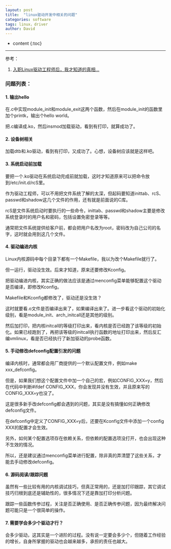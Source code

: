```yaml
---
layout: post
title:  "linux驱动开发中相关的问题"
categories: software
tags: linux，driver
author: David
---
```


* content
{:toc}

---

参考：
1. [入职Linux驱动工程师后，我才知道的真相…](https://mp.weixin.qq.com/s/bOkJbBO57SXT0xJHFwmQNw)

### 问题列表：

#### 1. 输出hello

在.c中实现module_init和module_exit这两个函数，然后在module_init的函数里加个printk，输出个hello world。

把.c编译成.ko，然后insmod加载驱动，看到有打印，就算成功了。

#### 2. 设备树相关

加载dtb和.ko驱动，看到有打印，又成功了。心想，设备树应该就是这样吧。

#### 3. 系统启动前加载

要把一个.ko驱动在系统启动完成前就加载，这时才知道原来可以把命令放到/etc/init.d/rcS里。

作为驱动工程师，可以不用把文件系统了解的太深，但起码要知道inittab、rcS、passwd和shadow这几个文件的作用，还有就是前面说的C库。

rcS是文件系统启动时要执行的一些命令，inittab、passwd和shadow主要是修改系统登录时的用户名和密码，包括设置免密登录等等。

通常把文件系统提供给客户前，都会把用户名改为root，密码改为自己公司的名字，这时就会用到这几个文件。

#### 4. 驱动编进内核

Linux内核源码中每个目录下都有一个Makefile，我以为改个Makefile就行了。

但一运行，驱动没生效。后来才知道，原来还要修改Kconfig。

把驱动编进内核，其实正确的做法应该是通过menconfig菜单能够配置这个驱动是否编译，即修改Kconfig。

Makefile和Kconfig都修改了，驱动还是没生效？

这时就要看.o文件是否编译出来了，如果编译出来了。进一步看这个驱动的初始化级别，看是module_init、arch_initcall还是其他的级别。

然后加打印，把内核initcall的等级打印出来，看内核是否已经跑了该等级的初始化。如果已经跑到了，再把该等级的initcall执行函数的地址打印出来，然后反汇编vmlinux，看是否已经执行了新加驱动的probe函数。

#### 5. 手动修改defconfig配置引发的问题

编译内核时，通常都会用厂商提供的一个默认配置文件，例如make xxx_defconfig。

但是，如果我们想这个配置文件中加一个自己的宏，例如CONFIG_XXX=y，然后在代码中判断#ifdef CONFIG_XXX，你会发现并没有生效，并且原来写的CONFIG_XXX=y也没了。

这是很多新手改defconfig都会遇到的问题，其实是没有搞懂如何正确修改defconfig文件。

在defconfig中定义了CONFIG_XXX=y后，还要在Kconfig文件中添加一个config XXX的配置才会生效。

另外，如何某个配置选项存在依赖关系，但依赖的配置选项没打开，也会出现这种不生效的情况。

所以，还是建议通过menconfig菜单进行配置，除非真的弄清楚了这些关系，才能去手动修改defconfig。

#### 6. 源码阅读/跟踪问题

虽然有一些比较有用的内核调试技巧，但真正常用的，还是加打印跟踪，其它调试技巧归根到底还是辅助性的，很多情况下还是靠加打印分析问题。

跟踪一些函数传参过程，关注是否正确使用、是否正确传参问题，因为最终解决问题可能只是一个很简单的操作。

#### 7. 需要学会多少个驱动才行？

会多少驱动，这其实是一个进阶的过程。没有说一定要会多少个，但随着工作经验的增长，自身所掌握的驱动也会越来越多，承担的责任也越大。